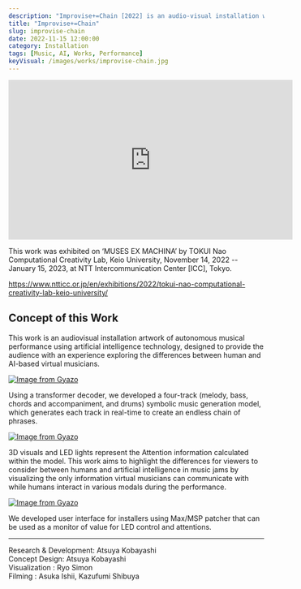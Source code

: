 ```yaml
---
description: "Improvise+=Chain [2022] is an audio-visual installation work of listening to AI's improvisation ensemble."
title: "Improvise+=Chain"
slug: improvise-chain
date: 2022-11-15 12:00:00
category: Installation
tags: [Music, AI, Works, Performance]
keyVisual: /images/works/improvise-chain.jpg
---
```


<div class="iframe-video-wrapper">
    <iframe width="560" height="315" src="https://www.youtube.com/embed/wiFhfswgsMU" title="YouTube video player" frameborder="0" allow="accelerometer; autoplay; clipboard-write; encrypted-media; gyroscope; picture-in-picture; web-share" allowfullscreen></iframe>
</div>

This work was exhibited on ‘MUSES EX MACHINA’ by TOKUI Nao Computational Creativity Lab, Keio University, November 14, 2022 -- January 15, 2023, at NTT Intercommunication Center [ICC], Tokyo.

<https://www.ntticc.or.jp/en/exhibitions/2022/tokui-nao-computational-creativity-lab-keio-university/>

## Concept of this Work

This work is an audiovisual installation artwork of autonomous musical performance using artificial intelligence technology, designed to provide the audience with an experience exploring the differences between human and AI-based virtual musicians.

[![Image from Gyazo](https://i.gyazo.com/c20911da645271b5352a78bce9a21d67.jpg)](https://gyazo.com/c20911da645271b5352a78bce9a21d67)

Using a transformer decoder, we developed a four-track (melody, bass, chords and accompaniment, and drums) symbolic music generation model, which generates each track in real-time to create an endless chain of phrases.

[![Image from Gyazo](https://i.gyazo.com/0a948b366ce79de7db8d19eb2a68b29d.png)](https://gyazo.com/0a948b366ce79de7db8d19eb2a68b29d)

3D visuals and LED lights represent the Attention information calculated within the model. This work aims to highlight the differences for viewers to consider between humans and artificial intelligence in music jams by visualizing the only information virtual musicians can communicate with while humans interact in various modals during the performance.

[![Image from Gyazo](https://i.gyazo.com/ec20beb9c1bee4a9040eff3917421949.png)](https://gyazo.com/ec20beb9c1bee4a9040eff3917421949)

We developed user interface for installers using Max/MSP patcher that can be used as a monitor of value for LED control and attentions.

---

Research & Development: Atsuya Kobayashi  
Concept Design: Atsuya Kobayashi  
Visualization : Ryo Simon  
Filming : Asuka Ishii, Kazufumi Shibuya
